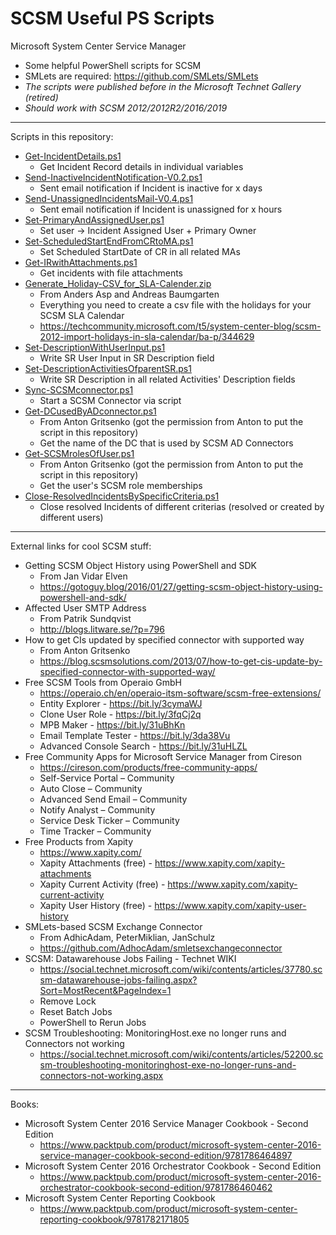 # SCSM Useful PS Scripts 
Microsoft System Center Service Manager
- Some helpful PowerShell scripts for SCSM
- SMLets are required: https://github.com/SMLets/SMLets   
- *The scripts were published before in the Microsoft Technet Gallery (retired)*  
- *Should work with SCSM 2012/2012R2/2016/2019*  

-----------------

Scripts in this repository:
- [Get-IncidentDetails.ps1](Get-IncidentDetails.ps1)
  - Get Incident Record details in individual variables 
- [Send-InactiveIncidentNotification-V0.2.ps1](Send-InactiveIncidentNotification-V0.2.ps1)
  - Sent email notification if Incident is inactive for x days 
- [Send-UnassignedIncidentsMail-V0.4.ps1](Send-UnassignedIncidentsMail-V0.4.ps1)  
  - Sent email notification if Incident is unassigned for x hours 
- [Set-PrimaryAndAssignedUser.ps1](Set-PrimaryAndAssignedUser.ps1)  
  - Set user -> Incident Assigned User + Primary Owner
- [Set-ScheduledStartEndFromCRtoMA.ps1](Set-ScheduledStartEndFromCRtoMA.ps1)  
  - Set Scheduled StartDate of CR in all related MAs
- [Get-IRwithAttachments.ps1](Get-IRwithAttachments.ps1)  
  - Get incidents with file attachments
- [Generate_Holiday-CSV_for_SLA-Calender.zip](Generate_Holiday-CSV_for_SLA-Calender.zip)
  - From Anders Asp and Andreas Baumgarten
  - Everything you need to create a csv file with the holidays for your SCSM SLA Calendar
  - https://techcommunity.microsoft.com/t5/system-center-blog/scsm-2012-import-holidays-in-sla-calendar/ba-p/344629  
- [Set-DescriptionWithUserInput.ps1](Set-DescriptionWithUserInput.ps1)  
  - Write SR User Input in SR Description field
- [Set-DescriptionActivitiesOfparentSR.ps1](Set-DescriptionActivitiesOfparentSR.ps1)  
  - Write SR Description in all related Activities' Description fields
- [Sync-SCSMconnector.ps1](Sync-SCSMconnector.ps1)
  - Start a SCSM Connector via script
- [Get-DCusedByADconnector.ps1](Get-DCusedByADconnector.ps1)
  - From Anton Gritsenko (got the permission from Anton to put the script in this repository)
  - Get the name of the DC that is used by SCSM AD Connectors
- [Get-SCSMrolesOfUser.ps1](Get-SCSMrolesOfUser.ps1)
  - From Anton Gritsenko (got the permission from Anton to put the script in this repository)
  - Get the user's SCSM role memberships 
- [Close-ResolvedIncidentsBySpecificCriteria.ps1](Close-ResolvedIncidentsBySpecificCriteria.ps1)
  - Close resolved Incidents of different criterias (resolved or created by different users)
  
-----------------

External links for cool SCSM stuff:

- Getting SCSM Object History using PowerShell and SDK
  - From Jan Vidar Elven
  - https://gotoguy.blog/2016/01/27/getting-scsm-object-history-using-powershell-and-sdk/
- Affected User SMTP Address
  - From Patrik Sundqvist
  - http://blogs.litware.se/?p=796
- How to get CIs updated by specified connector with supported way
  - From Anton Gritsenko
  - https://blog.scsmsolutions.com/2013/07/how-to-get-cis-update-by-specified-connector-with-supported-way/
- Free SCSM Tools from Operaio GmbH
  - https://operaio.ch/en/operaio-itsm-software/scsm-free-extensions/
  - Entity Explorer - https://bit.ly/3cymaWJ
  - Clone User Role - https://bit.ly/3fqCj2q
  - MPB Maker - https://bit.ly/31uBhKn
  - Email Template Tester - https://bit.ly/3da38Vu
  - Advanced Console Search - https://bit.ly/31uHLZL
- Free Community Apps for Microsoft Service Manager from Cireson
  - https://cireson.com/products/free-community-apps/
  - Self-Service Portal – Community
  - Auto Close – Community
  - Advanced Send Email – Community
  - Notify Analyst – Community
  - Service Desk Ticker – Community
  - Time Tracker – Community
- Free Products from Xapity
  - https://www.xapity.com/
  - Xapity Attachments (free) - https://www.xapity.com/xapity-attachments
  - Xapity Current Activity (free) - https://www.xapity.com/xapity-current-activity
  - Xapity User History (free) - https://www.xapity.com/xapity-user-history
- SMLets-based SCSM Exchange Connector
  - From AdhicAdam, PeterMiklian, JanSchulz
  - https://github.com/AdhocAdam/smletsexchangeconnector 
- SCSM: Datawarehouse Jobs Failing - Technet WIKI
  - https://social.technet.microsoft.com/wiki/contents/articles/37780.scsm-datawarehouse-jobs-failing.aspx?Sort=MostRecent&PageIndex=1
  - Remove Lock
  - Reset Batch Jobs
  - PowerShell to Rerun Jobs
- SCSM Troubleshooting: MonitoringHost.exe no longer runs and Connectors not working  
  - https://social.technet.microsoft.com/wiki/contents/articles/52200.scsm-troubleshooting-monitoringhost-exe-no-longer-runs-and-connectors-not-working.aspx     

-----------------

Books:

- Microsoft System Center 2016 Service Manager Cookbook - Second Edition
  - https://www.packtpub.com/product/microsoft-system-center-2016-service-manager-cookbook-second-edition/9781786464897
- Microsoft System Center 2016 Orchestrator Cookbook - Second Edition
  - https://www.packtpub.com/product/microsoft-system-center-2016-orchestrator-cookbook-second-edition/9781786460462
- Microsoft System Center Reporting Cookbook
  - https://www.packtpub.com/product/microsoft-system-center-reporting-cookbook/9781782171805
  